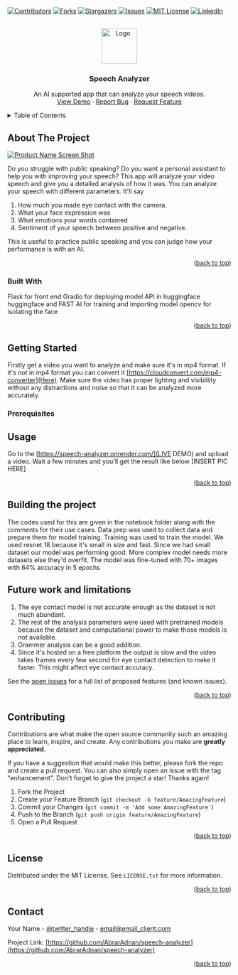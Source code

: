 <a name="readme-top"></a>


<!-- PROJECT SHIELDS -->
<!--
*** I'm using markdown "reference style" links for readability.
*** Reference links are enclosed in brackets [ ] instead of parentheses ( ).
*** See the bottom of this document for the declaration of the reference variables
*** for contributors-url, forks-url, etc. This is an optional, concise syntax you may use.
*** https://www.markdownguide.org/basic-syntax/#reference-style-links
-->
[![Contributors][contributors-shield]][contributors-url]
[![Forks][forks-shield]][forks-url]
[![Stargazers][stars-shield]][stars-url]
[![Issues][issues-shield]][issues-url]
[![MIT License][license-shield]][license-url]
[![LinkedIn][linkedin-shield]][linkedin-url]



<!-- PROJECT LOGO -->
<br />
<div align="center">
  <a href="https://github.com/AbrarAdnan/speech-analyzer">
    <img src="images/logo.png" alt="Logo" width="80" height="80">
  </a>

<h3 align="center">Speech Analyzer</h3>

  <p align="center">
    An AI supported app that can analyze your speech videos.
    <br />
    <a href="https://speech-analyzer.onrender.com/">View Demo</a>
    ·
    <a href="https://github.com/AbrarAdnan/speech-analyzer/issues">Report Bug</a>
    ·
    <a href="https://github.com/AbrarAdnan/speech-analyzer/issues">Request Feature</a>
  </p>
</div>



<!-- TABLE OF CONTENTS -->
<details>
  <summary>Table of Contents</summary>
  <ol>
    <li>
      <a href="#about-the-project">About The Project</a>
      <ul>
        <li><a href="#built-with">Built With</a></li>
      </ul>
    </li>
    <li>
      <a href="#getting-started">Getting Started</a>
      <ul>
        <li><a href="#prerequisites">Prerequisites</a></li>
        <li><a href="#installation">Installation</a></li>
      </ul>
    </li>
    <li><a href="#usage">Usage</a></li>
    <li><a href="#roadmap">Roadmap</a></li>
    <li><a href="#contributing">Contributing</a></li>
    <li><a href="#license">License</a></li>
    <li><a href="#contact">Contact</a></li>
    <li><a href="#acknowledgments">Acknowledgments</a></li>
  </ol>
</details>



<!-- ABOUT THE PROJECT -->
## About The Project

[![Product Name Screen Shot][product-screenshot]](https://example.com)

Do you struggle with public speaking? Do you want a personal assistant to help you with improving your speech? This app will analyze your video speech and give you a detailed analysis of how it was.
You can analyze your speech with different parameters.
It'll say 
1. How much you made eye contact with the camera.
2. What your face expression was
3. What emotions your words contained
4. Sentiment of your speech between positive and negative.

This is useful to practice public speaking and you can judge how your performance is with an AI.

<p align="right">(<a href="#readme-top">back to top</a>)</p>



### Built With
Flask for front end
Gradio for deploying model API in huggingface
huggingface and FAST AI for training and importing model
opencv for isolating the face 

<p align="right">(<a href="#readme-top">back to top</a>)</p>



<!-- GETTING STARTED -->
## Getting Started

Firstly get a video you want to analyze and make sure it's in mp4 format. If it's not in mp4 format you can convert it [https://cloudconvert.com/mp4-converter](Here). Make sure the video has proper lighting and visiblility without any distractions and noise so that it can be analyzed more accurately.

### Prerequisites



<!-- USAGE EXAMPLES -->
## Usage

Go to the [https://speech-analyzer.onrender.com/](LIVE DEMO) and upload a video. Wait a few minutes and you'll get the result like below
[INSERT PIC HERE]

<p align="right">(<a href="#readme-top">back to top</a>)</p>

## Building the project
The codes used for this are given in the notebook folder along with the comments for their use cases.
Data prep was used to collect data and prepare them for model training.
Training was used to train the model. We used resnet 18 because it's small in size and fast. Since we had small dataset our model was performing good.
More complex model needs more datasets else they'd overfit. The model was fine-tuned with 70+ images with 64% accuracy in 5 epochs



<!-- ROADMAP -->
## Future work and limitations

1. The eye contact model is not accurate enough as the dataset is not much abundant.
2. The rest of the analysis parameters were used with pretrained models because the dataset and computational power to make those models is not available.
3. Grammer analysis can be a good addition.
4. Since it's hosted on a free platform the output is slow and the video takes frames every few second for eye contact detection to make it faster. This might affect eye contact accuracy.

See the [open issues](https://github.com/AbrarAdnan/speech-analyzer/issues) for a full list of proposed features (and known issues).

<p align="right">(<a href="#readme-top">back to top</a>)</p>



<!-- CONTRIBUTING -->
## Contributing

Contributions are what make the open source community such an amazing place to learn, inspire, and create. Any contributions you make are **greatly appreciated**.

If you have a suggestion that would make this better, please fork the repo and create a pull request. You can also simply open an issue with the tag "enhancement".
Don't forget to give the project a star! Thanks again!

1. Fork the Project
2. Create your Feature Branch (`git checkout -b feature/AmazingFeature`)
3. Commit your Changes (`git commit -m 'Add some AmazingFeature'`)
4. Push to the Branch (`git push origin feature/AmazingFeature`)
5. Open a Pull Request

<p align="right">(<a href="#readme-top">back to top</a>)</p>



<!-- LICENSE -->
## License

Distributed under the MIT License. See `LICENSE.txt` for more information.

<p align="right">(<a href="#readme-top">back to top</a>)</p>



<!-- CONTACT -->
## Contact

Your Name - [@twitter_handle](https://twitter.com/twitter_handle) - email@email_client.com

Project Link: [https://github.com/AbrarAdnan/speech-analyzer](https://github.com/AbrarAdnan/speech-analyzer)

<p align="right">(<a href="#readme-top">back to top</a>)</p>


<!-- MARKDOWN LINKS & IMAGES -->
<!-- https://www.markdownguide.org/basic-syntax/#reference-style-links -->
[contributors-shield]: https://img.shields.io/github/contributors/AbrarAdnan/speech-analyzer.svg?style=for-the-badge
[contributors-url]: https://github.com/AbrarAdnan/speech-analyzer/graphs/contributors
[forks-shield]: https://img.shields.io/github/forks/AbrarAdnan/speech-analyzer.svg?style=for-the-badge
[forks-url]: https://github.com/AbrarAdnan/speech-analyzer/network/members
[stars-shield]: https://img.shields.io/github/stars/AbrarAdnan/speech-analyzer.svg?style=for-the-badge
[stars-url]: https://github.com/AbrarAdnan/speech-analyzer/stargazers
[issues-shield]: https://img.shields.io/github/issues/AbrarAdnan/speech-analyzer.svg?style=for-the-badge
[issues-url]: https://github.com/AbrarAdnan/speech-analyzer/issues
[license-shield]: https://img.shields.io/github/license/AbrarAdnan/speech-analyzer.svg?style=for-the-badge
[license-url]: https://github.com/AbrarAdnan/speech-analyzer/blob/master/LICENSE.txt
[linkedin-shield]: https://img.shields.io/badge/-LinkedIn-black.svg?style=for-the-badge&logo=linkedin&colorB=555
[linkedin-url]: https://linkedin.com/in/linkedin_username
[product-screenshot]: images/screenshot.png
[Next.js]: https://img.shields.io/badge/next.js-000000?style=for-the-badge&logo=nextdotjs&logoColor=white
[Next-url]: https://nextjs.org/
[React.js]: https://img.shields.io/badge/React-20232A?style=for-the-badge&logo=react&logoColor=61DAFB
[React-url]: https://reactjs.org/
[Vue.js]: https://img.shields.io/badge/Vue.js-35495E?style=for-the-badge&logo=vuedotjs&logoColor=4FC08D
[Vue-url]: https://vuejs.org/
[Angular.io]: https://img.shields.io/badge/Angular-DD0031?style=for-the-badge&logo=angular&logoColor=white
[Angular-url]: https://angular.io/
[Svelte.dev]: https://img.shields.io/badge/Svelte-4A4A55?style=for-the-badge&logo=svelte&logoColor=FF3E00
[Svelte-url]: https://svelte.dev/
[Laravel.com]: https://img.shields.io/badge/Laravel-FF2D20?style=for-the-badge&logo=laravel&logoColor=white
[Laravel-url]: https://laravel.com
[Bootstrap.com]: https://img.shields.io/badge/Bootstrap-563D7C?style=for-the-badge&logo=bootstrap&logoColor=white
[Bootstrap-url]: https://getbootstrap.com
[JQuery.com]: https://img.shields.io/badge/jQuery-0769AD?style=for-the-badge&logo=jquery&logoColor=white
[JQuery-url]: https://jquery.com 
